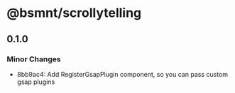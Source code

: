# @bsmnt/scrollytelling

## 0.1.0

### Minor Changes

- 8bb9ac4: Add RegisterGsapPlugin component, so you can pass custom gsap plugins
